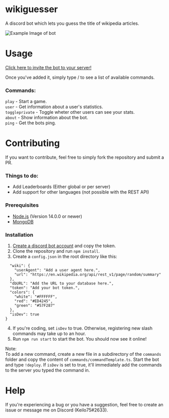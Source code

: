 # wikiguesser
A discord bot which lets you guess the title of wikipedia articles.

![Example Image of bot](https://cdn.discordapp.com/attachments/858076324979671060/858272004654235648/unknown.png)

# Usage
[Click here to invite the bot to your server!](https://discord.com/api/oauth2/authorize?client_id=851499065711263764&permissions=0&scope=bot%20applications.commands)

Once you've added it, simply type / to see a list of available commands.

### Commands:
`play` - Start a game.  
`user` - Get information about a user's statistics.  
`toggleprivate` - Toggle wheter other users can see your stats.  
`about` - Show information about the bot.  
`ping` - Get the bots ping.  

# Contributing
If you want to contribute, feel free to simply fork the repository and submit a PR.

### Things to do:
- Add Leaderboards (Either global or per server)
- Add support for other languages (not possible with the REST API)

### Prerequisites
- [Node.js](https://nodejs.org/en/) (Version 14.0.0 or newer)
- [MongoDB](https://www.mongodb.com/)

### Installation
1. [Create a discord bot account](https://discord.com/developers/applications) and copy the token.
2. Clone the repository and run `npm install`.
3. Create a `config.json` in the root directory like this:
```{
  "wiki": {
    "userAgent": "Add a user agent here.",
    "url": "https://en.wikipedia.org/api/rest_v1/page/random/summary"
  },
  "dbURL": "Add the URL to your database here.",
  "token": "Add your bot token.",
  "colors": {
    "white": "#FFFFFF",
    "red": "#ED4245",
    "green": "#57F287" 
  },
  "isDev": true
}
```
4. If you're coding, set `isDev` to true. Otherwise, registering new slash commands may take up to an hour.
5. Run `npm run start` to start the bot. You should now see it online!

Note:  
To add a new command, create a new file in a subdirectory of the `commands` folder and copy the content of `commands/commandTemplate.ts`. Start the bot and type `!deploy`. If `isDev` is set to true, it'll immediately add the commands to the server you typed the command in. 

# Help
If you're experiencing a bug or you have a suggestion, feel free to create an issue or message me on Discord (Keilo75#2633).